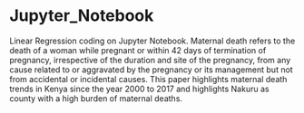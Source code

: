 # Jupyter_Notebook
Linear Regression coding on Jupyter Notebook.
Maternal death refers to the death of a woman while pregnant or within 42 days of termination of pregnancy, irrespective of the duration and site of the pregnancy, from any cause related to or aggravated by the pregnancy or its management but not from accidental or incidental causes. This paper highlights maternal death trends in Kenya since the year 2000 to 2017 and highlights Nakuru as county with a high burden of maternal deaths.
